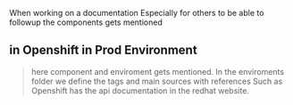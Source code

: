 When working on a documentation
Especially for others to be able to followup
the components gets mentioned

## in Openshift in Prod Environment
> here component and enviroment gets mentioned.
> In the enviroments folder we define the tags and main sources with references
> Such as Openshift has the api documentation in the redhat website.
